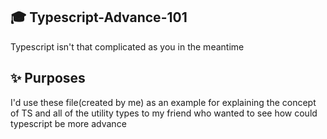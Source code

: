 ## 🎓 Typescript-Advance-101

Typescript isn't that complicated as you in the meantime

## ✨ Purposes

I'd use these file(created by me) as an example for explaining the concept of TS and all of the utility types to my friend who wanted to see how could typescript be more advance